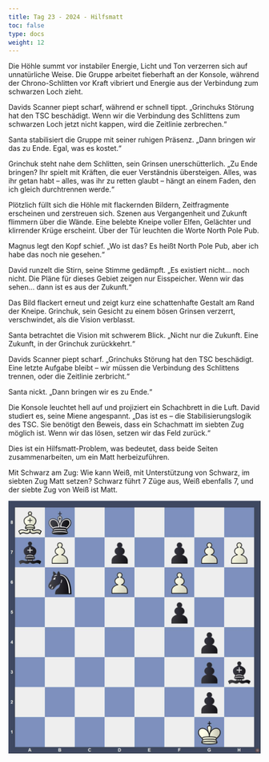 ```yaml
---
title: Tag 23 - 2024 - Hilfsmatt
toc: false
type: docs
weight: 12
---
```


Die Höhle summt vor instabiler Energie, Licht und Ton verzerren sich auf unnatürliche Weise. Die Gruppe arbeitet fieberhaft an der Konsole, während der Chrono-Schlitten vor Kraft vibriert und Energie aus der Verbindung zum schwarzen Loch zieht.

Davids Scanner piept scharf, während er schnell tippt. „Grinchuks Störung hat den TSC beschädigt. Wenn wir die Verbindung des Schlittens zum schwarzen Loch jetzt nicht kappen, wird die Zeitlinie zerbrechen.“

Santa stabilisiert die Gruppe mit seiner ruhigen Präsenz. „Dann bringen wir das zu Ende. Egal, was es kostet.“

Grinchuk steht nahe dem Schlitten, sein Grinsen unerschütterlich. „Zu Ende bringen? Ihr spielt mit Kräften, die euer Verständnis übersteigen. Alles, was ihr getan habt – alles, was ihr zu retten glaubt – hängt an einem Faden, den ich gleich durchtrennen werde.“

Plötzlich füllt sich die Höhle mit flackernden Bildern, Zeitfragmente erscheinen und zerstreuen sich. Szenen aus Vergangenheit und Zukunft flimmern über die Wände. Eine belebte Kneipe voller Elfen, Gelächter und klirrender Krüge erscheint. Über der Tür leuchten die Worte North Pole Pub.

Magnus legt den Kopf schief. „Wo ist das? Es heißt North Pole Pub, aber ich habe das noch nie gesehen.“

David runzelt die Stirn, seine Stimme gedämpft. „Es existiert nicht... noch nicht. Die Pläne für dieses Gebiet zeigen nur Eisspeicher. Wenn wir das sehen… dann ist es aus der Zukunft.“

Das Bild flackert erneut und zeigt kurz eine schattenhafte Gestalt am Rand der Kneipe. Grinchuk, sein Gesicht zu einem bösen Grinsen verzerrt, verschwindet, als die Vision verblasst.

Santa betrachtet die Vision mit schwerem Blick. „Nicht nur die Zukunft. Eine Zukunft, in der Grinchuk zurückkehrt.“

Davids Scanner piept scharf. „Grinchuks Störung hat den TSC beschädigt. Eine letzte Aufgabe bleibt – wir müssen die Verbindung des Schlittens trennen, oder die Zeitlinie zerbricht.“

Santa nickt. „Dann bringen wir es zu Ende.“

Die Konsole leuchtet hell auf und projiziert ein Schachbrett in die Luft. David studiert es, seine Miene angespannt. „Das ist es – die Stabilisierungslogik des TSC. Sie benötigt den Beweis, dass ein Schachmatt im siebten Zug möglich ist. Wenn wir das lösen, setzen wir das Feld zurück.“

Dies ist ein Hilfsmatt-Problem, was bedeutet, dass beide Seiten zusammenarbeiten, um ein Matt herbeizuführen.

Mit Schwarz am Zug: Wie kann Weiß, mit Unterstützung von Schwarz, im siebten Zug Matt setzen? Schwarz führt 7 Züge aus, Weiß ebenfalls 7, und der siebte Zug von Weiß ist Matt.

![Stellung Tag 23](/2024/day23.jpg "Bk6/bP1p1pPP/1n1P1P2/5p2/6p1/6pb/6p1/6K1 b - - 0 1")

